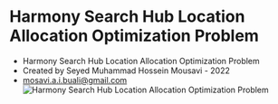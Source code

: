 # Harmony Search Hub Location Allocation Optimization Problem
- Harmony Search Hub Location Allocation Optimization Problem
- Created by Seyed Muhammad Hossein Mousavi - 2022
- mosavi.a.i.buali@gmail.com
![Harmony Search Hub Location Allocation Optimization Problem](https://user-images.githubusercontent.com/11339420/165174941-dd1f6864-4a5a-4ea8-a7fb-51f20abfa3d8.png)

